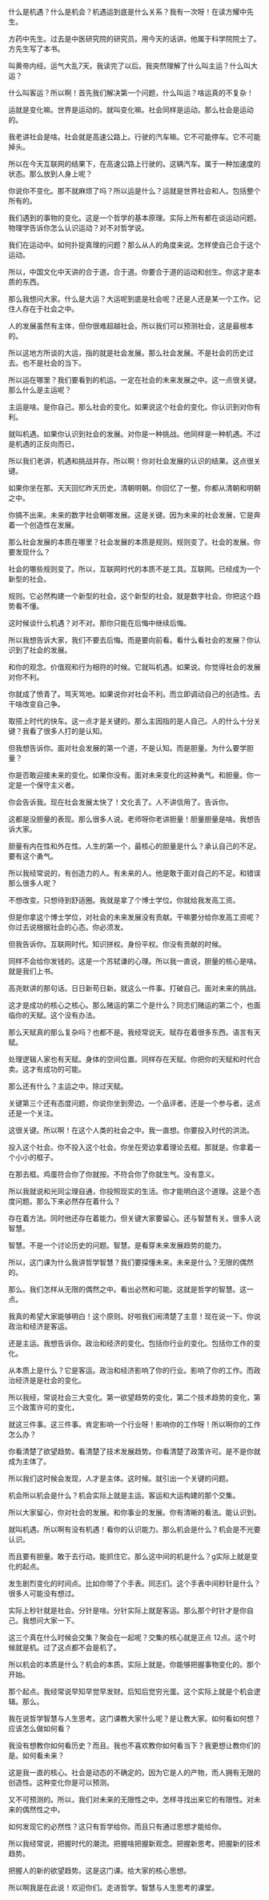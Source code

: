 什么是机遇？什么是机会？机遇运到底是什么关系？我有一次呀！在读方耀中先生。

方药中先生。过去是中医研究院的研究员。用今天的话讲。他属于科学院院士了。方先生写了本书。

叫黄帝内经。运气大乱7天。我读完了以后。我突然理解了什么叫主运？什么叫大运？

什么叫客运？所以啊！首先我们解决第一个问题，什么叫运？啥运真的不复杂！

运就是变化嘛。世界是运动的。就叫变化嘛。社会同样是运动。那么社会是运动的。

我老讲社会是啥。社会就是高速公路上。行驶的汽车嘛。它不可能停车。它不可能掉头。

所以在今天互联网的结果下，在高速公路上行驶的。这辆汽车。属于一种加速度的状态。那么放到人身上呢？

你说你不变化。那不就麻烦了吗？所以运是什么？运就是世界社会和人。包括整个所有的。

我们遇到的事物的变化。这是一个哲学的基本原理。实际上所有都在谈运动问题。物理学告诉你怎么认识运动？对不对哲学说。

我们在运动中。如何扑捉真理的问题？那么从人的角度来说。怎样使自己合于这个运动。

所以，中国文化中天讲的合于道。合于道。你要合于道的运动和创生。你这才是本质的东西。

那么我想问大家。什么是大运？大运呢到底是社会呢？还是人还是某一个工作。记住人存在于社会之中。

人的发展虽然有主体，但你很难超越社会。所以我们可以预测社会，这是最根本的。

所以这地方所谈的大运，指的就是社会发展。那么社会发展。不是社会的历史过去。也不是社会的当下。

所以运在哪里？我们要看到的机运。一定在社会的未来发展之中。这一点很关键。那么什么是主运呢？

主运是啥。是你自己。那么社会的变化。如果说这个社会的变化。你认识到对你有利。

就叫机遇。如果你认识到社会的发展。对你是一种挑战。他同样是一种机遇。不过是机遇的正反向而已，

所以我们老讲，机遇和挑战并存。所以啊！你对社会发展的认识的结果。这点很关键。

如果你坐在那。天天回忆昨天历史。清朝明朝。你回忆了一整。你都从清朝和明朝之中。

你搞不出来。未来的数字社会朝哪发展。这是关键。因为未来的社会发展，它是奔着一个创造性在发展。

那么社会发展的本质在哪里？社会发展的本质是规则。规则变了。社会的发展。你要发现什么？

社会的哪些规则变了。所以，互联网时代的本质不是工具。互联网。已经成为一个新型的社会。

规则。它必然构建一个新型的社会。这个新型的社会。就是数字社会。你把这个趋势看不懂。

这时候谈什么机遇？对不对。那你只能在后悔中继续后悔。

所以我想告诉大家，我们不要去后悔。而是要向前看。看什么看社会的发展？你认识到了社会的发展。

和你的观念。价值观和行为相符的时候。它就叫机遇。如果说。你觉得社会的发展对你不利。

你就成了愤青了。骂天骂地。如果说你对社会不利。而立即调动自己的创造性。去干啥改变自己争。

取搭上时代的快车。这一点才是关键的。那么主因指的是人自己。人的什么十分关键？我看了很多人打的是认知。

但我想告诉你。面对社会发展的第一个道，不是认知。而是胆量。为什么要学胆量？

你是否敢迎接未来的变化。如果你没有。面对未来变化的这种勇气。和胆量。你一定是一个保守主义者。

你会告诉我。现在社会发展太快了！文化丢了。人不讲信用了。告诉你。

这都是没胆量的表现。那么很多人说。老师呀你老讲胆量！胆量胆量是啥。我想告诉大家。

胆量有内在性和外在性。人生的第一个，最核心的胆量是什么？承认自己的不足。要有这个勇气。

所以我经常说的，有创造力的人。有未来的人。他是敢于面对自己的不足。和错误那么很多人呢？

不想改变。只想待到舒适圈。我就是拿了个博士学位。你就给我发高工资。

但是你拿这个博士学位，对社会的未来发展没有贡献。干嘛要分给你发高工资呢？你过去说根据社会的心态。你必须发。

但我告诉你。互联网时代。知识拼权。身份平权。你没有贡献的时候。

同样不会给你发钱的。这是一个苏轼谦的心理。所以我一直说，胆量的核心是啥。就是我们上书。

高尧默讲的那句话。日日新苟日新。就这么一件事。打破自己。面对未来的挑战。

这才是成功的核心之核心。那么赌运的第二个是什么？同志们赌运的第二个，也面临你的天赋。这个没有办法。

那么天赋真的那么复杂吗？也都不是。我经常说天。赋存在着很多东西。语言有天赋。

处理逻辑人家也有天赋。身体的空间位置。同样存在天赋。你把你的天赋和时代合卖。这才有成功的可能。

那么还有什么？主运之中。除过天赋。

关键第三个还有态度问题，你说你坐到旁边。一个品评者。还是一个参与者。这点还是一个关注。

这很关键。所以啊！在这个人类的社会之中。我一直想。你要投入时代的洪流。

投入这个社会。你不投入这个社会。你坐在旁边拿着理论去框。那就是。你拿着一个小小的框子。

在那去框。鸡蛋符合你了你就按。不符合你了你就生气。没有意义。

所以我就说和光同尘理自通，你投照现实的生活。你才能明白这个道理。这是个态度问题。那么下来必然存在着什么？

存在着方法。同时他还存在着能力。但关键大家要留心。还与智慧有关。很多人说智慧。

智慧。不是一个讨论历史的问题。智慧。是看穿未来发展趋势的能力。

所以，这门课为什么我讲哲学智慧？我们要探懂未来。未来是什么？无限的偶然的。

那么。我们怎样从无限的偶然之中。看出必然和可能。这就是哲学的智慧。这一点。

我真的希望大家能够明白！这个原则。好啦我们闹清楚了主意！现在说一下。你说政治和经济是客运。

还是主运。我想告诉你。政治和经济的变化。包括你行业的变化。包括你工作的变化。

从本质上是什么？它是客运。政治和经济影响了你的行业。影响了你的工作。而政治经济是是社会的变化。

所以我经，常说社会三大变化。第一欲望趋势的变化，第二个技术趋势的变化，第三个政策许可的变化，

就这三件事。这三件事。肯定影响一个行业呀！影响你的工作呀！所以啊你的工作怎么办？

你看清楚了欲望趋势。看清楚了技术发展趋势。你看清楚了政策许可。是不是你就成为主体了。

所以我们这时候会发现，人才是主体。这时候。就引出一个关键的问题。

机会所以机会是什么？机会实际上就是主运。客运和大运构建的那个交集。

所以大家留心，你对社会的发展。和你事业的发展。你有清晰的看法。能认识到。

就叫机遇。所以啊有没有机遇！看你的认识能力。那么机会是什么？机会是不光要认识。

而且要有胆量。敢于去行动。能抓住它。那么这中间的机是什么？g实际上就是变化的起点。

发生剧烈变化的时间点。比如你带了个手表。同志们。这个手表中间秒针是什么？很多人可能没有想过。

实际上秒针就是社会。分针是啥。分针实际上就是客运。那么那个时针才是你自己。我想问大家一下。

这三个真在什么时候会交集？聚会在一起呢？交集的核心就是正点 12点。这个时候就是机。过了这点都不会是机了。

所以机会的本质是什么？机会的本质。实际上就是。你能够把握事物变化的。那个开始。

那个起点。我经常说早知早觉早发财。后知后觉穷光蛋。这个实际上就是个机会逻辑。那么。

我在说哲学智慧与人生思考。这门课教大家什么呢？是让教大家。如何看如何想？应该怎么做如何看？

我没有想教你如何看历史？而且。我也不喜欢教你如何看当下？我更想让教你们的是。如何看未来？

这是我一直的核心。社会是动态的不确定的。因为它是人的产物，而人拥有无限的创造性。这种变化你是可以预测。

又不可预测的。所以，我们对未来的无限性之中。怎样寻找出来它的有限性。对未来的偶然性之中。

如何发现它的必然性？这只有哲学给你。而且只有通过思想才能给你。

所以我经常说，把握时代的潮流。把握啥把握新观念。把握新思考。把握新的技术趋势。

把握人的新的欲望趋势。这是这门课。给大家的核心思想。

所以啊我是在此说！欢迎你们。走进哲学。智慧与人生思考的课堂。